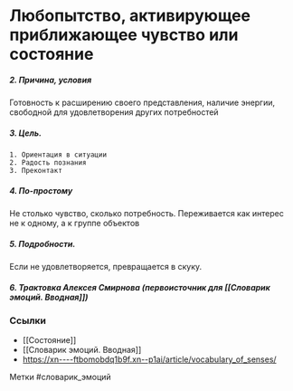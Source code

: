 

#  Любопытство, активирующее приближающее чувство или состояние 

##### 2. Причина, условия
Готовность к расширению своего представления, наличие энергии, свободной для удовлетворения других потребностей

##### 3. Цель.
	1. Ориентация в ситуации
	2. Радость познания
	3. Преконтакт 

##### 4. По-простому
Не столько чувство, сколько потребность. Переживается как интерес не к одному, а к группе объектов

##### 5. Подробности.
Если не удовлетворяется, превращается в скуку.

##### 6. Трактовка Алексея Смирнова (первоисточник для [[Словарик эмоций. Вводная]])



### Ссылки
- [[Состояние]]
- [[Словарик эмоций. Вводная]]
- https://xn----ftbomobdq1b9f.xn--p1ai/article/vocabulary_of_senses/


Метки #словарик_эмоций 


